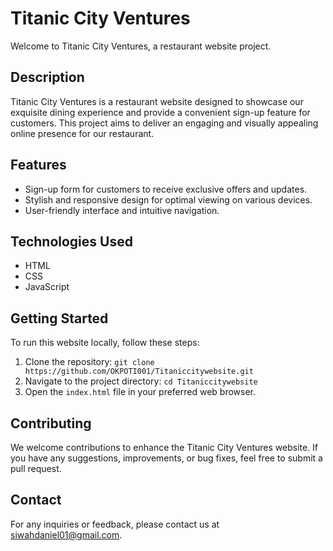 # Titanic City Ventures
Welcome to Titanic City Ventures, a restaurant website project.

## Description
Titanic City Ventures is a restaurant website designed to showcase our exquisite dining experience and provide a convenient sign-up feature for customers. This project aims to deliver an engaging and visually appealing online presence for our restaurant.

## Features
- Sign-up form for customers to receive exclusive offers and updates.
- Stylish and responsive design for optimal viewing on various devices.
- User-friendly interface and intuitive navigation.

## Technologies Used
- HTML
- CSS
- JavaScript

## Getting Started
To run this website locally, follow these steps:
1. Clone the repository: `git clone https://github.com/OKPOTI001/Titaniccitywebsite.git`
2. Navigate to the project directory: `cd Titaniccitywebsite`
3. Open the `index.html` file in your preferred web browser.

## Contributing
We welcome contributions to enhance the Titanic City Ventures website. If you have any suggestions, improvements, or bug fixes, feel free to submit a pull request.

## Contact
For any inquiries or feedback, please contact us at [siwahdaniel01@gmail.com](mailto:siwahdaniel01@gmail.com).